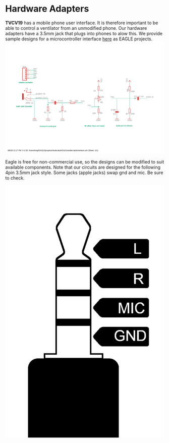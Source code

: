 # Hardware Adapters

**TVCV19** has a mobile phone user interface. It is therefore important to be able to control a ventilator from an unmodified phone. Our hardware adapters have a 3.5mm jack that plugs into phones to alow this. We provide sample designs for a microcontroller interface [here](AudioJackIO) as EAGLE projects. 
![ ](AudioJackIO/uControllerJackInterface.png  "Simple Audio Jack To Microcontroller Interface")

Eagle is free for non-commercial use, so the designs can be modified to suit available components. Note that our circuits are designed for the  following 4pin 3.5mm jack style. Some jacks (apple jacks) swap gnd and mic. Be sure to check.

![](AudioJackIO/35mmjack.png) 